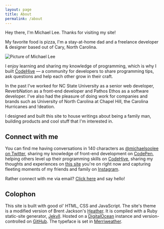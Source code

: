 ```yaml
---
layout: page
title: About
permalink: /about
---
```


Hey there, I'm Michael Lee. Thanks for visiting my site!

My favorite food is pizza, I'm a stay-at-home dad and a freelance developer &amp; designer based out of Cary, North Carolina.

![Picture of Michael Lee](http://i.michaelsoolee.com/2015-michaellee-profile.jpg)

I enjoy learning and sharing my knowledge of programming, which is why I built [CodeHive](https://www.codehive.io) &mdash; a community for developers to share programming tips, ask questions and help each other grow in their craft.

In the past I've worked for NC State University as a senior web developer, ReverbNation as a front-end developer and Pathos Ethos as a software developer. I've also had the pleasure of doing work for companies and brands such as University of North Carolina at Chapel Hill, the Carolina Hurricanes and !deation.

I designed and built this site to house writings about being a family man, building products and cool stuff that I'm interested in.

## Connect with me

You can find me having conversations in 140 characters as [@michaelsoolee on Twitter](https://twitter.com/michaelsoolee), sharing my knowledge of front-end development on [CodePen](http://codepen.io/michaellee), helping others level up their programming skills on [CodeHive](https://www.codehive.io/michaellee), sharing my thoughts and experiences on [this site](http://michaelsoolee.com/writings) you're on right now and capturing fleeting moments of my friends and family on [Instagram](https://instagram.com/michaelsoolee).

Rather connect with me via email? [Click here](mailto:michaelsoolee@gmail.com?Subject=Hello%20Michael!) and say hello!

## Colophon

This site is built with good ol' HTML, CSS and JavaScript. The site's theme is a modified version of Brent Jackson's [Heather](http://jxnblk.com/Heather/). It is compiled with a Ruby static-site generator, [Jekyll](http://jekyllrb.com). Hosted on a [DigitalOcean](https://www.digitalocean.com/?refcode=af0ae1cd97ec) instance and version-controlled on [GitHub](https://github.com/michaellee/michaelsoolee.com). The typeface is set in [Merriweather](http://www.google.com/fonts/specimen/Merriweather).

